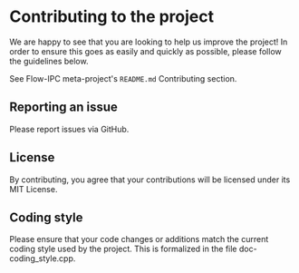 # Contributing to the project

We are happy to see that you are looking to help us improve the project!  In order to ensure this goes as
easily and quickly as possible, please follow the guidelines below.

See Flow-IPC meta-project's `README.md` Contributing section.

## Reporting an issue

Please report issues via GitHub.

## License

By contributing, you agree that your contributions will be licensed under its MIT License.

## Coding style

Please ensure that your code changes or additions match the current coding style used by the project.
This is formalized in the file doc-coding_style.cpp.
